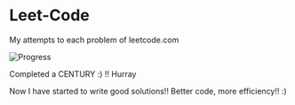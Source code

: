 # Leet-Code
My attempts to each problem of leetcode.com

![Progress](https://img.shields.io/badge/progress-154%20%2F%20311-ff69b4.svg)

Completed a CENTURY :) !! Hurray

Now I have started to write good solutions!! Better code, more efficiency!! :)
